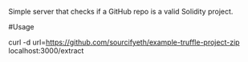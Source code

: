 Simple server that checks if a GitHub repo is a valid Solidity project.

#Usage

curl -d url=https://github.com/sourcifyeth/example-truffle-project-zip localhost:3000/extract